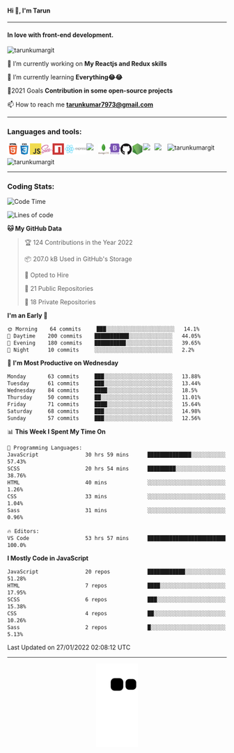 <h4>Hi 👋, I'm Tarun</h4>
<hr />
<h4 align="left">In love with front-end development.</h4>

<p><img src="https://komarev.com/ghpvc/?username=tarunkumargit&label=Profile%20views&color=0e75b6&style=flat" alt="tarunkumargit" /> </p>


🔭 I’m currently working on **My Reactjs and Redux skills** 

🌱 I’m currently learning **Everything😂😂**

🤝2021 Goals **Contribution in some open-source projects**

📫 How to reach me **tarunkumar7973@gmail.com**
<hr />

### Languages and tools:

 <img align="left" width="26px" src="https://raw.githubusercontent.com/github/explore/80688e429a7d4ef2fca1e82350fe8e3517d3494d/topics/html/html.png" />
 <img align="left" width="26px" src="https://raw.githubusercontent.com/github/explore/80688e429a7d4ef2fca1e82350fe8e3517d3494d/topics/css/css.png" />
 <img align="left" width="26px" src="https://raw.githubusercontent.com/github/explore/80688e429a7d4ef2fca1e82350fe8e3517d3494d/topics/javascript/javascript.png" />
 <img align="left" width="26px" src="https://raw.githubusercontent.com/github/explore/80688e429a7d4ef2fca1e82350fe8e3517d3494d/topics/sass/sass.png" />
 <img align="left" width="26px" src="https://raw.githubusercontent.com/github/explore/80688e429a7d4ef2fca1e82350fe8e3517d3494d/topics/npm/npm.png" />
 <img align="left" width="26px" src="https://raw.githubusercontent.com/github/explore/80688e429a7d4ef2fca1e82350fe8e3517d3494d/topics/react/react.png" />
 <img align="left" width="26px" src="https://raw.githubusercontent.com/devicons/devicon/master/icons/express/express-original-wordmark.svg"/>
 <img align="left" width="26px" src="https://www.vectorlogo.zone/logos/figma/figma-icon.svg"/>
 <img align="left" width="26px" src="https://raw.githubusercontent.com/devicons/devicon/master/icons/mongodb/mongodb-original-wordmark.svg"/>
 <img align="left" width="26px" src="https://raw.githubusercontent.com/devicons/devicon/master/icons/bootstrap/bootstrap-plain-wordmark.svg" />
 <img align="left" width="26px" src="https://raw.githubusercontent.com/github/explore/78df643247d429f6cc873026c0622819ad797942/topics/github/github.png" />
 <img align="left" width="26px" src="https://raw.githubusercontent.com/github/explore/80688e429a7d4ef2fca1e82350fe8e3517d3494d/topics/nodejs/nodejs.png" />
 <img align="left" width="26px" src="https://download.blender.org/branding/community/blender_community_badge_white.svg" />
 <img align="left" width="26px" src="https://www.vectorlogo.zone/logos/tailwindcss/tailwindcss-icon.svg"/>

<p>&nbsp;<img align="center" src="https://github-readme-stats.vercel.app/api?username=tarunkumargit&show_icons=true&theme=react" alt="tarunkumargit" /></p>

<p><img align="center" src="https://github-readme-streak-stats.herokuapp.com/?user=tarunkumargit&show_icons=true&theme=react" alt="tarunkumargit" /></p> 

<hr>

### Coding Stats:

<!--START_SECTION:waka-->
![Code Time](http://img.shields.io/badge/Code%20Time-478%20hrs%2026%20mins-blue)

![Lines of code](https://img.shields.io/badge/From%20Hello%20World%20I%27ve%20Written-847%20Thousand%20lines%20of%20code-blue)

**🐱 My GitHub Data** 

> 🏆 124 Contributions in the Year 2022
 > 
> 📦 207.0 kB Used in GitHub's Storage 
 > 
> 💼 Opted to Hire
 > 
> 📜 21 Public Repositories 
 > 
> 🔑 18 Private Repositories  
 > 
**I'm an Early 🐤** 

```text
🌞 Morning    64 commits     ███░░░░░░░░░░░░░░░░░░░░░░   14.1% 
🌆 Daytime    200 commits    ███████████░░░░░░░░░░░░░░   44.05% 
🌃 Evening    180 commits    ██████████░░░░░░░░░░░░░░░   39.65% 
🌙 Night      10 commits     ░░░░░░░░░░░░░░░░░░░░░░░░░   2.2%

```
📅 **I'm Most Productive on Wednesday** 

```text
Monday       63 commits     ███░░░░░░░░░░░░░░░░░░░░░░   13.88% 
Tuesday      61 commits     ███░░░░░░░░░░░░░░░░░░░░░░   13.44% 
Wednesday    84 commits     ████░░░░░░░░░░░░░░░░░░░░░   18.5% 
Thursday     50 commits     ██░░░░░░░░░░░░░░░░░░░░░░░   11.01% 
Friday       71 commits     ████░░░░░░░░░░░░░░░░░░░░░   15.64% 
Saturday     68 commits     ███░░░░░░░░░░░░░░░░░░░░░░   14.98% 
Sunday       57 commits     ███░░░░░░░░░░░░░░░░░░░░░░   12.56%

```


📊 **This Week I Spent My Time On** 

```text
💬 Programming Languages: 
JavaScript               30 hrs 59 mins      ██████████████░░░░░░░░░░░   57.43% 
SCSS                     20 hrs 54 mins      █████████░░░░░░░░░░░░░░░░   38.76% 
HTML                     40 mins             ░░░░░░░░░░░░░░░░░░░░░░░░░   1.26% 
CSS                      33 mins             ░░░░░░░░░░░░░░░░░░░░░░░░░   1.04% 
Sass                     31 mins             ░░░░░░░░░░░░░░░░░░░░░░░░░   0.96%

🔥 Editors: 
VS Code                  53 hrs 57 mins      █████████████████████████   100.0%

```

**I Mostly Code in JavaScript** 

```text
JavaScript               20 repos            ████████████░░░░░░░░░░░░░   51.28% 
HTML                     7 repos             ████░░░░░░░░░░░░░░░░░░░░░   17.95% 
SCSS                     6 repos             ███░░░░░░░░░░░░░░░░░░░░░░   15.38% 
CSS                      4 repos             ██░░░░░░░░░░░░░░░░░░░░░░░   10.26% 
Sass                     2 repos             █░░░░░░░░░░░░░░░░░░░░░░░░   5.13%

```



 Last Updated on 27/01/2022 02:08:12 UTC
<!--END_SECTION:waka-->

<hr>
<p align="center">
  <img src="https://github.com/tarunkumargit/tarunkumargit/raw/output/github-contribution-grid-snake.svg" alt="snake"></center>
</p>
